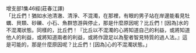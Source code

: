 增支部1集46經(莊春江譯)  
「比丘們！猶如水池清澈、清淨、不混濁，在那裡，有眼的男子站在岸邊能看見牡蠣、貝類、砂礫、小石、魚群悠游與停止，那是什麼原因呢？比丘們！[因為]水的不混濁狀態。同樣的，比丘們！『比丘以不混濁的心將知道自己的利益，或將知道他人的利益，或將知道兩者的利益，或將作證足以為聖者智見特質的過人法。』這是可能的，那是什麼原因呢？比丘們！[因為]心的不混濁狀態。」  
  
  
